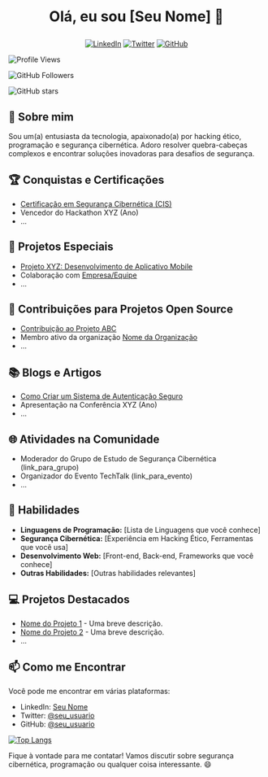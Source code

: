 # <p align="center">Olá, eu sou [Seu Nome] 👋</p>

<p align="center">
  <a href="https://linkedin.com/in/seu_perfil"><img alt="LinkedIn" src="https://img.shields.io/badge/-LinkedIn-0077B5?style=flat&logo=linkedin&logoColor=white"></a>
  <a href="https://twitter.com/seu_usuario"><img alt="Twitter" src="https://img.shields.io/badge/-Twitter-1DA1F2?style=flat&logo=twitter&logoColor=white"></a>
  <a href="https://github.com/seu_usuario"><img alt="GitHub" src="https://img.shields.io/badge/-GitHub-181717?style=flat&logo=github"></a>
</p>

![Profile Views](https://komarev.com/ghpvc/?username=your_username&color=brightgreen)

![GitHub Followers](https://img.shields.io/github/followers/your_username?label=Followers&style=social)

![GitHub stars](https://img.shields.io/github/stars/your_username/your_repository?style=social)

## 🚀 Sobre mim

Sou um(a) entusiasta da tecnologia, apaixonado(a) por hacking ético, programação e segurança cibernética. Adoro resolver quebra-cabeças complexos e encontrar soluções inovadoras para desafios de segurança.

## 🏆 Conquistas e Certificações

- [Certificação em Segurança Cibernética (CIS)](link_para_certificacao)
- Vencedor do Hackathon XYZ (Ano)
- ...

## 🚀 Projetos Especiais

- [Projeto XYZ: Desenvolvimento de Aplicativo Mobile](link_para_projeto)
- Colaboração com [Empresa/Equipe](link_para_colaboracao)
- ...

## 🌟 Contribuições para Projetos Open Source

- [Contribuição ao Projeto ABC](link_para_contribuicao)
- Membro ativo da organização [Nome da Organização](link_para_organizacao)
- ...

## 📚 Blogs e Artigos

- [Como Criar um Sistema de Autenticação Seguro](link_para_blog_1)
- Apresentação na Conferência XYZ (Ano)
- ...

## 🌐 Atividades na Comunidade

- Moderador do Grupo de Estudo de Segurança Cibernética (link_para_grupo)
- Organizador do Evento TechTalk (link_para_evento)
- ...

## 💼 Habilidades

- **Linguagens de Programação:** [Lista de Linguagens que você conhece]
- **Segurança Cibernética:** [Experiência em Hacking Ético, Ferramentas que você usa]
- **Desenvolvimento Web:** [Front-end, Back-end, Frameworks que você conhece]
- **Outras Habilidades:** [Outras habilidades relevantes]

## 💻 Projetos Destacados

- [Nome do Projeto 1](link_do_projeto_1) - Uma breve descrição.
- [Nome do Projeto 2](link_do_projeto_2) - Uma breve descrição.
- ...

## 📫 Como me Encontrar

Você pode me encontrar em várias plataformas:

- LinkedIn: [Seu Nome](https://linkedin.com/in/seu_perfil)
- Twitter: [@seu_usuario](https://twitter.com/seu_usuario)
- GitHub: [@seu_usuario](https://github.com/seu_usuario)

[![Top Langs](https://github-readme-stats.vercel.app/api/top-langs/?username=your_username)](https://github.com/anuraghazra/github-readme-stats)


Fique à vontade para me contatar! Vamos discutir sobre segurança cibernética, programação ou qualquer coisa interessante. 😄
